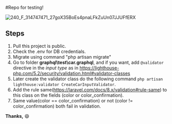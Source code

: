 #Repo for testing!

![240_F_314747471_27goX35BoEs4pnaLFkZuUn07JJUFfERX](https://user-images.githubusercontent.com/45494986/153661295-61b5c3a3-7b83-4a7b-a9c8-6cd40746c966.jpg)

## Steps

1. Pull this project is public.
2. Check the .env for DB credentials.
3. Migrate using command "php artisan migrate"
4. Go to folder **graphql\test\car.graphql**, and if you want, add `@validator` directive in the *input type* as in  https://lighthouse-php.com/5.2/security/validation.html#validator-classes
5. Later create the validator class do the following command `php artisan lighthouse:validator CreateCarInputValidator`.
6. Add the rule same(https://laravel.com/docs/8.x/validation#rule-same) to this class on the fields (color or color_confirmation).
7. Same value(color == color_confirmation) or not (color != color_confirmation) both fail in validation.

**Thanks,**
	:smile:
